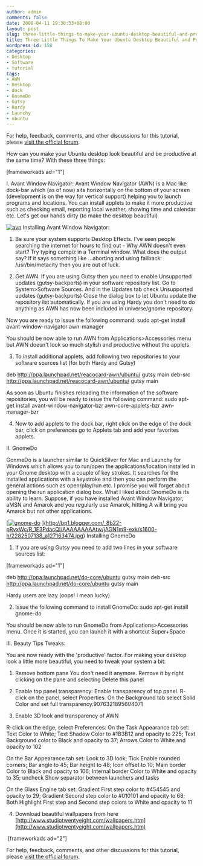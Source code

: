 ```yaml
---
author: admin
comments: false
date: 2008-04-11 19:30:33+00:00
layout: post
slug: three-little-things-to-make-your-ubuntu-desktop-beautiful-and-productive
title: Three Little Things To Make Your Ubuntu Desktop Beautiful and Productive
wordpress_id: 158
categories:
- Desktop
- Software
- tutorial
tags:
- AWN
- Desktop
- dock
- GnomeDo
- Gutsy
- Hardy
- Launchy
- ubuntu
---
```


For help, feedback, comments, and other discussions for this tutorial, please [visit the official forum](http://www.ashokgelal.com/forums/forum/linux/official-tutorials/759-2/).





How can you make your Ubuntu desktop look beautiful and be productive at the same time? With these three things: <!-- more -->






  [frameworkads ad="1"]






I. Avant Window Navigator: Avant Window Navigator (AWN) is a Mac like dock-bar which (as of now) sits horizontally on the bottom of your screen (development is on the way for vertical support) helping you to launch programs and locations. You can install applets to make it more productive such as checking email, reporting local weather, showing time and calendar etc. Let's get our hands dirty (to make the desktop beautiful)





[![avn](http://www.ashokgelal.com/wp-content/uploads/2008/04/avn.png)](http://www.ashokgelal.com/2008/04/three-little-things-to-make-your-ubuntu-desktop-beautiful-and-productive/avn/) Installing Avant Window Navigator:





1) Be sure your system supports Desktop Effects. I've seen people searching the internet for hours to find out - Why AWN doesn't even start? Try typing compiz in a Terminal window. What does the output say? If it says something like ...aborting and using fallback: /usr/bin/metacity then you are out of luck.





2) Get AWN. If you are using Gutsy then you need to enable Unsupported updates (gutsy-backports) in your software repository list. Go to System>Software Sources. And in the Updates tab check Unsupported updates (gutsy-backports) Close the dialog box to let Ubuntu update the repository list automatically. If you are using Hardy you don't need to do anything as AWN has now been included in universe/gnome repository.





Now you are ready to issue the following command: sudo apt-get install avant-window-navigator awn-manager





You should be now able to run AWN from Applications>Accessories menu but AWN doesn't look so much stylish and productive without the applets.





3) To install additional applets, add following two repositories to your software sources list (for both Hardy and Gutsy)





deb http://ppa.launchpad.net/reacocard-awn/ubuntu/ gutsy main deb-src http://ppa.launchpad.net/reacocard-awn/ubuntu/ gutsy main





As soon as Ubuntu finishes reloading the information of the software repositories, you will be ready to issue the following command: sudo apt-get install avant-window-navigator-bzr awn-core-applets-bzr awn-manager-bzr





4) Now to add applets to the dock bar, right click on the edge of the dock bar, click on preferences go to Applets tab and add your favorites applets.





II. GnomeDo





GonmeDo is a launcher similar to QuickSilver for Mac and Launchy for Windows which allows you to run/open the applications/location installed in your Gnome desktop with a couple of key strokes. It searches for the installed applications with a keystroke and then you can perform the general actions such as open/play/run etc. I promise you will forget about opening the run application dialog box. What I liked about GnomeDo is its ability to learn. Suppose, if you have installed Avant Window Navigator, aMSN and Amarok and you regularly use Amarok, hitting A will bring you Amarok but not other applications.





[[![gnome-do](http://www.ashokgelal.com/wp-content/uploads/2008/04/gnome-do.jpg)](http://www.ashokgelal.com/2008/04/three-little-things-to-make-your-ubuntu-desktop-beautiful-and-productive/gnome-do/) ](http://bp1.blogger.com/_8b22-pRvxWc/R_1E3PdacQI/AAAAAAAAAtw/jAGN1m9-exk/s1600-h/2282507138_a127163474.jpg) Installing GnomeDo





1) If you are using Gutsy you need to add two lines in your software sources list:






  [frameworkads ad="1"]







  deb http://ppa.launchpad.net/do-core/ubuntu gutsy main deb-src http://ppa.launchpad.net/do-core/ubuntu gutsy main






Hardy users are lazy (oops! I mean lucky)





2) Issue the following command to install GnomeDo: sudo apt-get install gnome-do





You should be now able to run GnomeDo from Applications>Accessories menu. Once it is started, you can launch it with a shortcut Super+Space





III. Beauty Tips Tweaks:





You are now ready with the 'productive' factor. For making your desktop look a little more beautiful, you need to tweak your system a bit:





1) Remove bottom pane You don't need it anymore. Remove it by right clicking on the pane and selecting Delete this panel





2) Enable top panel transparency: Enable transparency of top panel. R-click on the panel, select Properties. On the Background tab select Solid Color and set full transparency.9076321895604071





3) Enable 3D look and transparency of AWN





R-click on the edge, select Preferences: On the Task Appearance tab set: Text Color to White; Text Shadow Color to #1B3B12 and opacity to 225; Text Background color to Black and opacity to 37; Arrows Color to White and opacity to 102





On the Bar Appearance tab set: Look to 3D look; Tick Enable rounded corners; Bar angle to 45; Bar height to 48; Icon offset to 10; Main border Color to Black and opacity to 106; Internal border Color to White and opacity to 35; uncheck Show separator between launchers and tasks





On the Glass Engine tab set: Gradient First step color to #454545 and opacity to 29; Gradient Second step color to #010101 and opacity to 68; Both Highlight First step and Second step colors to White and opacity to 11





4) Download beautiful wallpapers from here [http://www.studiotwentyeight.com/wallpapers.htm](http://www.studiotwentyeight.com/wallpapers.htm)






   [frameworkads ad="2"]






For help, feedback, comments, and other discussions for this tutorial, please [visit the official forum](http://www.ashokgelal.com/forums/forum/linux/official-tutorials/759-2/).



